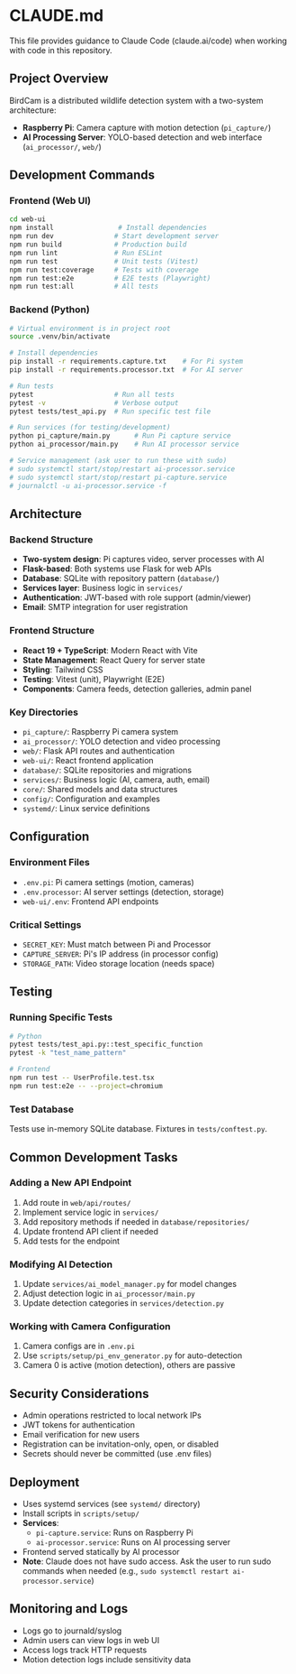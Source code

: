 # CLAUDE.md

This file provides guidance to Claude Code (claude.ai/code) when working with code in this repository.

## Project Overview

BirdCam is a distributed wildlife detection system with a two-system architecture:
- **Raspberry Pi**: Camera capture with motion detection (`pi_capture/`)
- **AI Processing Server**: YOLO-based detection and web interface (`ai_processor/`, `web/`)

## Development Commands

### Frontend (Web UI)
```bash
cd web-ui
npm install                # Install dependencies
npm run dev               # Start development server
npm run build             # Production build
npm run lint              # Run ESLint
npm run test              # Unit tests (Vitest)
npm run test:coverage     # Tests with coverage
npm run test:e2e          # E2E tests (Playwright)
npm run test:all          # All tests
```

### Backend (Python)
```bash
# Virtual environment is in project root
source .venv/bin/activate

# Install dependencies
pip install -r requirements.capture.txt    # For Pi system
pip install -r requirements.processor.txt  # For AI server

# Run tests
pytest                    # Run all tests
pytest -v                 # Verbose output
pytest tests/test_api.py  # Run specific test file

# Run services (for testing/development)
python pi_capture/main.py      # Run Pi capture service
python ai_processor/main.py    # Run AI processor service

# Service management (ask user to run these with sudo)
# sudo systemctl start/stop/restart ai-processor.service
# sudo systemctl start/stop/restart pi-capture.service
# journalctl -u ai-processor.service -f
```

## Architecture

### Backend Structure
- **Two-system design**: Pi captures video, server processes with AI
- **Flask-based**: Both systems use Flask for web APIs
- **Database**: SQLite with repository pattern (`database/`)
- **Services layer**: Business logic in `services/`
- **Authentication**: JWT-based with role support (admin/viewer)
- **Email**: SMTP integration for user registration

### Frontend Structure
- **React 19 + TypeScript**: Modern React with Vite
- **State Management**: React Query for server state
- **Styling**: Tailwind CSS
- **Testing**: Vitest (unit), Playwright (E2E)
- **Components**: Camera feeds, detection galleries, admin panel

### Key Directories
- `pi_capture/`: Raspberry Pi camera system
- `ai_processor/`: YOLO detection and video processing
- `web/`: Flask API routes and authentication
- `web-ui/`: React frontend application
- `database/`: SQLite repositories and migrations
- `services/`: Business logic (AI, camera, auth, email)
- `core/`: Shared models and data structures
- `config/`: Configuration and examples
- `systemd/`: Linux service definitions

## Configuration

### Environment Files
- `.env.pi`: Pi camera settings (motion, cameras)
- `.env.processor`: AI server settings (detection, storage)
- `web-ui/.env`: Frontend API endpoints

### Critical Settings
- `SECRET_KEY`: Must match between Pi and Processor
- `CAPTURE_SERVER`: Pi's IP address (in processor config)
- `STORAGE_PATH`: Video storage location (needs space)

## Testing

### Running Specific Tests
```bash
# Python
pytest tests/test_api.py::test_specific_function
pytest -k "test_name_pattern"

# Frontend
npm run test -- UserProfile.test.tsx
npm run test:e2e -- --project=chromium
```

### Test Database
Tests use in-memory SQLite database. Fixtures in `tests/conftest.py`.

## Common Development Tasks

### Adding a New API Endpoint
1. Add route in `web/api/routes/`
2. Implement service logic in `services/`
3. Add repository methods if needed in `database/repositories/`
4. Update frontend API client if needed
5. Add tests for the endpoint

### Modifying AI Detection
1. Update `services/ai_model_manager.py` for model changes
2. Adjust detection logic in `ai_processor/main.py`
3. Update detection categories in `services/detection.py`

### Working with Camera Configuration
1. Camera configs are in `.env.pi`
2. Use `scripts/setup/pi_env_generator.py` for auto-detection
3. Camera 0 is active (motion detection), others are passive

## Security Considerations
- Admin operations restricted to local network IPs
- JWT tokens for authentication
- Email verification for new users
- Registration can be invitation-only, open, or disabled
- Secrets should never be committed (use .env files)

## Deployment
- Uses systemd services (see `systemd/` directory)
- Install scripts in `scripts/setup/`
- **Services**:
  - `pi-capture.service`: Runs on Raspberry Pi
  - `ai-processor.service`: Runs on AI processing server
- Frontend served statically by AI processor
- **Note**: Claude does not have sudo access. Ask the user to run sudo commands when needed (e.g., `sudo systemctl restart ai-processor.service`)

## Monitoring and Logs
- Logs go to journald/syslog
- Admin users can view logs in web UI
- Access logs track HTTP requests
- Motion detection logs include sensitivity data